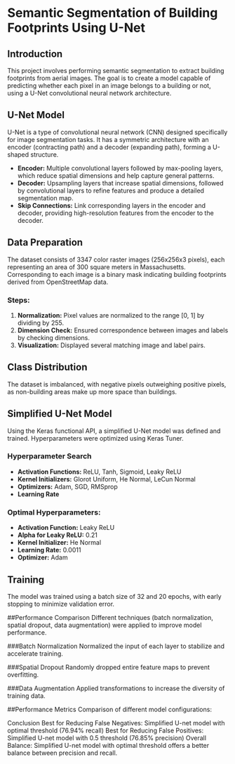 # Semantic Segmentation of Building Footprints Using U-Net

## Introduction
This project involves performing semantic segmentation to extract building footprints from aerial images. The goal is to create a model capable of predicting whether each pixel in an image belongs to a building or not, using a U-Net convolutional neural network architecture.

## U-Net Model
U-Net is a type of convolutional neural network (CNN) designed specifically for image segmentation tasks. It has a symmetric architecture with an encoder (contracting path) and a decoder (expanding path), forming a U-shaped structure.

- **Encoder:** Multiple convolutional layers followed by max-pooling layers, which reduce spatial dimensions and help capture general patterns.
- **Decoder:** Upsampling layers that increase spatial dimensions, followed by convolutional layers to refine features and produce a detailed segmentation map.
- **Skip Connections:** Link corresponding layers in the encoder and decoder, providing high-resolution features from the encoder to the decoder.

## Data Preparation
The dataset consists of 3347 color raster images (256x256x3 pixels), each representing an area of 300 square meters in Massachusetts. Corresponding to each image is a binary mask indicating building footprints derived from OpenStreetMap data.

### Steps:
1. **Normalization:** Pixel values are normalized to the range [0, 1] by dividing by 255.
2. **Dimension Check:** Ensured correspondence between images and labels by checking dimensions.
3. **Visualization:** Displayed several matching image and label pairs.

## Class Distribution
The dataset is imbalanced, with negative pixels outweighing positive pixels, as non-building areas make up more space than buildings.

## Simplified U-Net Model
Using the Keras functional API, a simplified U-Net model was defined and trained. Hyperparameters were optimized using Keras Tuner.

### Hyperparameter Search
- **Activation Functions:** ReLU, Tanh, Sigmoid, Leaky ReLU
- **Kernel Initializers:** Glorot Uniform, He Normal, LeCun Normal
- **Optimizers:** Adam, SGD, RMSprop
- **Learning Rate**

### Optimal Hyperparameters:
- **Activation Function:** Leaky ReLU
- **Alpha for Leaky ReLU:** 0.21
- **Kernel Initializer:** He Normal
- **Learning Rate:** 0.0011
- **Optimizer:** Adam

## Training
The model was trained using a batch size of 32 and 20 epochs, with early stopping to minimize validation error.

##Performance Comparison
Different techniques (batch normalization, spatial dropout, data augmentation) were applied to improve model performance.

###Batch Normalization
Normalized the input of each layer to stabilize and accelerate training.

###Spatial Dropout
Randomly dropped entire feature maps to prevent overfitting.

###Data Augmentation
Applied transformations to increase the diversity of training data.

##Performance Metrics
Comparison of different model configurations:

Conclusion
Best for Reducing False Negatives: Simplified U-net model with optimal threshold (76.94% recall)
Best for Reducing False Positives: Simplified U-net model with 0.5 threshold (76.85% precision)
Overall Balance: Simplified U-net model with optimal threshold offers a better balance between precision and recall.

